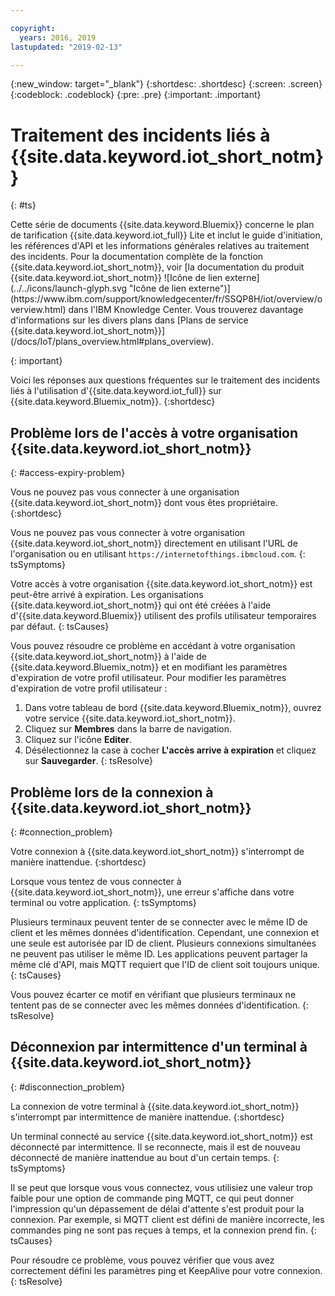 ```yaml
---

copyright:
  years: 2016, 2019
lastupdated: "2019-02-13"

---
```


{:new_window: target="\_blank"}
{:shortdesc: .shortdesc}
{:screen: .screen}
{:codeblock: .codeblock}
{:pre: .pre}
{:important: .important}

# Traitement des incidents liés à {{site.data.keyword.iot_short_notm}}
{: #ts}

<p>Cette série de documents {{site.data.keyword.Bluemix}} concerne le plan de tarification {{site.data.keyword.iot_full}} Lite et inclut le guide d'initiation, les références d'API et les informations générales relatives au traitement des incidents.
Pour la documentation complète de la fonction {{site.data.keyword.iot_short_notm}}, voir [la documentation du produit {{site.data.keyword.iot_short_notm}} ![Icône de lien externe](../../icons/launch-glyph.svg "Icône de lien externe")](https://www.ibm.com/support/knowledgecenter/fr/SSQP8H/iot/overview/overview.html) dans l'IBM Knowledge Center. Vous trouverez davantage d'informations sur les divers plans dans [Plans de service {{site.data.keyword.iot_short_notm}}](/docs/IoT/plans_overview.html#plans_overview).
</p>
{: important}

Voici les réponses aux questions fréquentes sur le traitement des incidents liés à l'utilisation d'{{site.data.keyword.iot_full}} sur {{site.data.keyword.Bluemix_notm}}.
{:shortdesc}

## Problème lors de l'accès à votre organisation {{site.data.keyword.iot_short_notm}}
{: #access-expiry-problem}

Vous ne pouvez pas vous connecter à une organisation {{site.data.keyword.iot_short_notm}} dont vous êtes propriétaire.
{:shortdesc}

Vous ne pouvez pas vous connecter à votre organisation {{site.data.keyword.iot_short_notm}} directement en utilisant l'URL de l'organisation ou en utilisant `https://internetofthings.ibmcloud.com`.
{: tsSymptoms}

Votre accès à votre organisation {{site.data.keyword.iot_short_notm}} est peut-être arrivé à expiration. Les organisations {{site.data.keyword.iot_short_notm}} qui ont été créées à l'aide d'{{site.data.keyword.Bluemix}} utilisent des profils utilisateur temporaires par défaut.
{: tsCauses}

Vous pouvez résoudre ce problème en accédant à votre organisation {{site.data.keyword.iot_short_notm}} à l'aide de {{site.data.keyword.Bluemix_notm}} et en modifiant les paramètres d'expiration de votre profil utilisateur. Pour modifier les paramètres d'expiration de votre profil utilisateur :

1. Dans votre tableau de bord {{site.data.keyword.Bluemix_notm}}, ouvrez votre service {{site.data.keyword.iot_short_notm}}.
2. Cliquez sur **Membres** dans la barre de navigation.
3. Cliquez sur l'icône **Editer**.
4. Désélectionnez la case à cocher **L'accès arrive à expiration** et cliquez sur **Sauvegarder**.
{: tsResolve}

## Problème lors de la connexion à {{site.data.keyword.iot_short_notm}}
{: #connection_problem}

Votre connexion à {{site.data.keyword.iot_short_notm}} s'interrompt de manière inattendue.
{:shortdesc}

Lorsque vous tentez de vous connecter à {{site.data.keyword.iot_short_notm}}, une erreur s'affiche dans votre terminal ou votre application.
{: tsSymptoms}

Plusieurs terminaux peuvent tenter de se connecter avec le même ID de client et les mêmes données d'identification. Cependant, une connexion et une seule est autorisée par ID de client. Plusieurs connexions simultanées ne peuvent pas utiliser le même ID. Les applications peuvent partager la même clé d'API, mais MQTT requiert que l'ID de client soit toujours unique.
{: tsCauses}

Vous pouvez écarter ce motif en vérifiant que plusieurs terminaux ne tentent pas de se connecter avec les mêmes données d'identification.
{: tsResolve}

## Déconnexion par intermittence d'un terminal à {{site.data.keyword.iot_short_notm}}
{: #disconnection_problem}

La connexion de votre terminal à {{site.data.keyword.iot_short_notm}} s'interrompt par intermittence de manière inattendue.
{:shortdesc}

Un terminal connecté au service {{site.data.keyword.iot_short_notm}} est déconnecté par intermittence. Il se reconnecte, mais il est de nouveau déconnecté de manière inattendue au bout d'un certain temps.
{: tsSymptoms}

Il se peut que lorsque vous vous connectez, vous utilisiez une valeur trop faible pour une option de commande ping MQTT, ce qui peut donner l'impression qu'un dépassement de délai d'attente s'est produit pour la connexion. Par exemple, si MQTT client est défini de manière incorrecte, les commandes ping ne sont pas reçues à temps, et la connexion prend fin.
{: tsCauses}

Pour résoudre ce problème, vous pouvez vérifier que vous avez correctement défini les paramètres ping et KeepAlive pour votre connexion.   
{: tsResolve}
